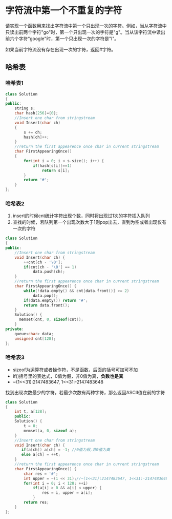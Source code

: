 # 字符流中第一个不重复的字符

请实现一个函数用来找出字符流中第一个只出现一次的字符。例如，当从字符流中只读出前两个字符"go"时，第一个只出现一次的字符是"g"。当从该字符流中读出前六个字符“google"时，第一个只出现一次的字符是"l"。

如果当前字符流没有存在出现一次的字符，返回#字符。

## 哈希表

### 哈希表1

```cpp
class Solution
{
public:
    string s;
    char hash[256]={0};
    //Insert one char from stringstream
    void Insert(char ch)
    {
        s += ch;
        hash[ch]++;
    }
    //return the first appearence once char in current stringstream
    char FirstAppearingOnce()
    {
        for(int i = 0; i < s.size(); i++) {
            if(hash[s[i]]==1)
                return s[i];
        }
        return '#';
    }
};
```

### 哈希表2

1. insert的时候cnt统计字符出现个数，同时将出现过1次的字符插入队列    
2. 查找的时候，若队列第一个出现次数大于1则pop出去，直到为空或者出现仅有一次的字符

```cpp
class Solution
{
public:
    //Insert one char from stringstream
    void Insert(char ch) {  
        ++cnt[ch - '\0'];
        if(cnt[ch - '\0'] == 1)
            data.push(ch);
    }
    //return the first appearence once char in current stringstream
    char FirstAppearingOnce() {
        while(!data.empty() && cnt[data.front()] >= 2) 
            data.pop();
        if(data.empty()) return '#';
        return data.front();
    }
    Solution() {
      memset(cnt, 0, sizeof(cnt));    
    }
private:
    queue<char> data;
    unsigned cnt[128];
};
```

### 哈希表3

- sizeof为运算符或者操作符，不是函数，后面的括号可加可不加  
- if()括号里的表达式，0值为假，非0值为真，**负数也是真**  
- ~(1<<31):2147483647, 1<<31:-2147483648

找到出现次数最少的字符，若最少次数有两种字符，那么返回ASCII值在前的字符  

```cpp
class Solution
{
    int t, a[128];
    public:
    Solution() {
        t = 0;
        memset(a, 0, sizeof a); 
    }   
    //Insert one char from stringstream
    void Insert(char ch) {
       if(a[ch]) a[ch] = -1; //0值为假,非0值为真
       else a[ch] = ++t;
    }   
    //return the first appearence once char in current stringstream
    char FirstAppearingOnce() {
        char res = '#';
        int upper = ~(1 << 31);//~(1<<31):2147483647, 1<<31:-2147483648
        for(int i = 0; i < 128; ++i)
            if(a[i] > 0 && a[i] < upper) {
                res = i, upper = a[i];
            }
        return res;
    }
};
```
